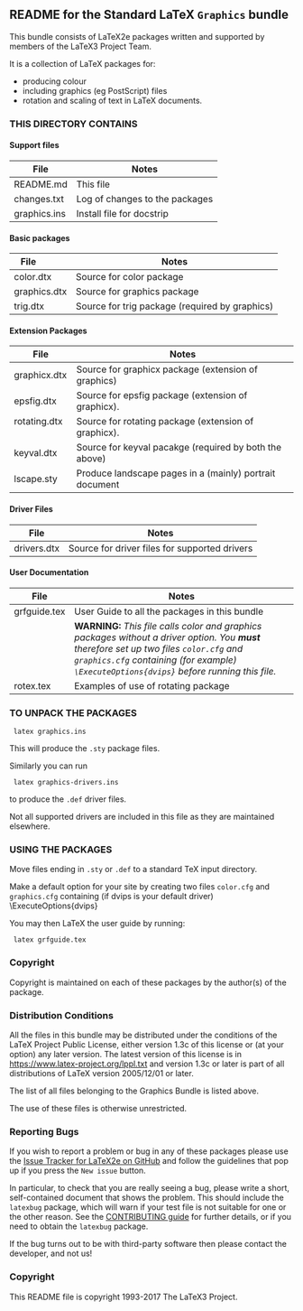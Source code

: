 ## README for the  Standard LaTeX `Graphics` bundle

This bundle consists of LaTeX2e packages written and supported by
members of the LaTeX3 Project Team.

It is a collection of LaTeX packages for:
- producing colour
- including graphics (eg PostScript) files 
- rotation and scaling of text
in LaTeX documents.



### THIS DIRECTORY CONTAINS 

#### Support files 

| File           | Notes                          |
| ---            | ---                            |
| README.md      | This file                      |
| changes.txt    | Log of changes to the packages |
| graphics.ins   | Install file for docstrip      |

#### Basic packages

| File           | Notes                                          |
| ---            | ---                                            |
| color.dtx      | Source for color package                       |
| graphics.dtx   | Source for graphics package                    |
| trig.dtx       | Source for trig package (required by graphics) |

#### Extension Packages

| File           | Notes |
| ---            |  ---  |
| graphicx.dtx   | Source for graphicx package (extension of graphics)     |
| epsfig.dtx     | Source for epsfig package (extension of graphicx).      |
| rotating.dtx   | Source for rotating package (extension of graphicx).    |
| keyval.dtx     | Source for keyval pacakge (required by both the above)  |
| lscape.sty     | Produce landscape pages in a (mainly) portrait document |

#### Driver Files

| File           | Notes                                         |
| ---            |  ---                                          |
| drivers.dtx    | Source for driver files for supported drivers |

#### User Documentation

| File           | Notes                                         |
| ---            |  ---                                          |
| grfguide.tex   | User Guide to all the packages in this bundle |
|                | **WARNING:** *This file calls color and graphics packages without a driver option.  You **must** therefore set up two files `color.cfg` and `graphics.cfg` containing (for example) `\ExecuteOptions{dvips}` before running this file.* |
| rotex.tex      | Examples of use of rotating package           |



### TO UNPACK THE PACKAGES

     latex graphics.ins

This will produce the `.sty` package files.

Similarly you can run

     latex graphics-drivers.ins

to produce the `.def` driver files.

Not all supported drivers are included in this file as they are
maintained elsewhere.


### USING THE PACKAGES

Move files ending in `.sty` or  `.def`  to a standard TeX input directory.

Make a default option for your site by creating two files `color.cfg` and `graphics.cfg`
containing (if dvips is your default driver)
     \ExecuteOptions{dvips}

You may then LaTeX the user guide by running:

     latex grfguide.tex



### Copyright

Copyright is maintained on each of these packages by the author(s)
of the package. 


### Distribution Conditions

All the files in this bundle may be distributed under the conditions
of the LaTeX Project Public License, either version 1.3c of this
license or (at your option) any later version.  The latest version of
this license is in
    https://www.latex-project.org/lppl.txt
and version 1.3c or later is part of all distributions of LaTeX 
version 2005/12/01 or later.

The list of all files belonging to the Graphics Bundle is listed above.

The use of these files is otherwise unrestricted.


### Reporting Bugs

If you wish to report a problem or bug in any of these packages
please use the 
[Issue Tracker for LaTeX2e on GitHub](https://github.com/latex3/latex2e/issues)
and follow the guidelines that pop up if you press the `New issue` button.


In particular, to check that you are really seeing a bug, please write
a short, self-contained document that shows the problem. This should
include the `latexbug` package, which will warn if your test file is
not suitable for one or the other reason. See the [CONTRIBUTING
guide](https://github.com/latex3/latex2e/blob/master/CONTRIBUTING.md)
for further details, or if you need to obtain the `latexbug` package.

If the bug turns out to be with third-party software then please
contact the developer, and not us!



### Copyright

This README file is copyright 1993-2017 The LaTeX3 Project.

